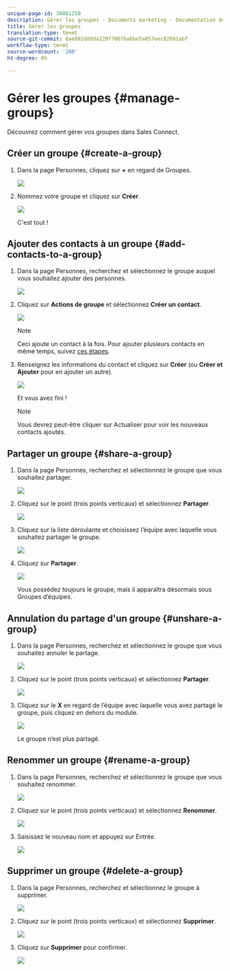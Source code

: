 ```yaml
---
unique-page-id: 30081250
description: Gérer les groupes - Documents marketing - Documentation du produit
title: Gérer les groupes
translation-type: tm+mt
source-git-commit: 6ae882dddda220f7067babbe5a057eec82601abf
workflow-type: tm+mt
source-wordcount: '280'
ht-degree: 0%

---
```



# Gérer les groupes {#manage-groups}

Découvrez comment gérer vos groupes dans Sales Connect.

## Créer un groupe {#create-a-group}

1. Dans la page Personnes, cliquez sur **+** en regard de Groupes.

   ![](assets/one-4.png)

1. Nommez votre groupe et cliquez sur **Créer**.

   ![](assets/two-3.png)

   C&#39;est tout !

## Ajouter des contacts à un groupe {#add-contacts-to-a-group}

1. Dans la page Personnes, recherchez et sélectionnez le groupe auquel vous souhaitez ajouter des personnes.

   ![](assets/three-3.png)

1. Cliquez sur **Actions de groupe** et sélectionnez **Créer un contact**.

   ![](assets/four-3.png)

   >[!NOTE]
   >
   >Ceci ajoute un contact à la fois. Pour ajouter plusieurs contacts en même temps, suivez [ces étapes](/help/marketo/product-docs/marketo-sales-connect/people/managing-contacts/import-contacts-via-csv.md).

1. Renseignez les informations du contact et cliquez sur **Créer** (ou **Créer et Ajouter** pour en ajouter un autre).

   ![](assets/five-3.png)

   Et vous avez fini !

   >[!NOTE]
   >
   >Vous devrez peut-être cliquer sur Actualiser pour voir les nouveaux contacts ajoutés.

## Partager un groupe {#share-a-group}

1. Dans la page Personnes, recherchez et sélectionnez le groupe que vous souhaitez partager.

   ![](assets/six.png)

1. Cliquez sur le point (trois points verticaux) et sélectionnez **Partager**.

   ![](assets/seven.png)

1. Cliquez sur la liste déroulante et choisissez l’équipe avec laquelle vous souhaitez partager le groupe.

   ![](assets/eight.png)

1. Cliquez sur **Partager**.

   ![](assets/nine.png)

   Vous possédez toujours le groupe, mais il apparaîtra désormais sous Groupes d’équipes.

## Annulation du partage d&#39;un groupe {#unshare-a-group}

1. Dans la page Personnes, recherchez et sélectionnez le groupe que vous souhaitez annuler le partage.

   ![](assets/ten.png)

1. Cliquez sur le point (trois points verticaux) et sélectionnez **Partager**.

   ![](assets/eleven.png)

1. Cliquez sur le **X** en regard de l’équipe avec laquelle vous avez partagé le groupe, puis cliquez en dehors du module.

   ![](assets/twelve.png)

   Le groupe n’est plus partagé.

## Renommer un groupe {#rename-a-group}

1. Dans la page Personnes, recherchez et sélectionnez le groupe que vous souhaitez renommer.

   ![](assets/six.png)

1. Cliquez sur le point (trois points verticaux) et sélectionnez **Renommer**.

   ![](assets/thirteen.png)

1. Saisissez le nouveau nom et appuyez sur Entrée.

   ![](assets/fourteen.png)

## Supprimer un groupe {#delete-a-group}

1. Dans la page Personnes, recherchez et sélectionnez le groupe à supprimer.

   ![](assets/fifteen.png)

1. Cliquez sur le point (trois points verticaux) et sélectionnez **Supprimer**.

   ![](assets/sixteen.png)

1. Cliquez sur **Supprimer** pour confirmer.

   ![](assets/seventeen.png)
